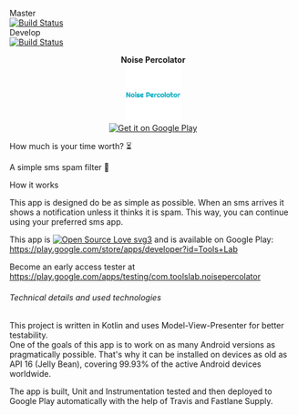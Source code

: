 Master  
[![Build Status](https://travis-ci.org/code-schreiber/NoisePercolator.svg?branch=master)](https://travis-ci.org/code-schreiber/NoisePercolator)  
Develop  
[![Build Status](https://travis-ci.org/code-schreiber/NoisePercolator.svg?branch=develop)](https://travis-ci.org/code-schreiber/NoisePercolator)

<p align="center">
 <b>Noise Percolator</b>
 <br>
 <img src='https://github.com/code-schreiber/NoisePercolator/raw/master/metadata/en-US/images/icon.png' width='100' height='100'/>
 <br>
 <a href='https://play.google.com/store/apps/details?id=com.toolslab.noisepercolator&utm_source=github'>
  <img alt='Get it on Google Play' src='https://play.google.com/intl/en_us/badges/images/generic/en_badge_web_generic.png' width='200'/>
 </a>
</p>
How much is your time worth? ⏳

A simple sms spam filter 📨

How it works

This app is designed do be as simple as possible. When an sms arrives it shows a notification unless it thinks it is spam. This way, you can continue using your preferred sms app.

This app is
[![Open Source Love svg3](https://badges.frapsoft.com/os/v3/open-source.svg?v=103)](https://github.com/ellerbrock/open-source-badges/)
and is available on Google Play: https://play.google.com/store/apps/developer?id=Tools+Lab

Become an early access tester at https://play.google.com/apps/testing/com.toolslab.noisepercolator

###### Technical details and used technologies
This project is written in Kotlin and uses Model-View-Presenter for better testability.  
One of the goals of this app is to work on as many Android versions as pragmatically possible. That's why it can be installed on devices as old as API 16 (Jelly Bean), covering 99.93% of the active Android devices worldwide.

The app is built, Unit and Instrumentation tested and then deployed to Google Play automatically with the help of Travis and Fastlane Supply.  
